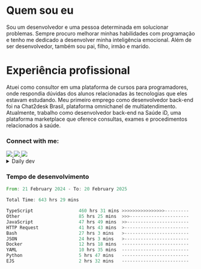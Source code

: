 # Quem sou eu
Sou um desenvolvedor e uma pessoa determinada em solucionar problemas. Sempre procuro melhorar minhas habilidades com programação e tenho me dedicado a desenvolver minha inteligência emocional. Além de ser desenvolvedor, também sou pai, filho, irmão e marido.

# Experiência profissional
Atuei como consultor em uma plataforma de cursos para programadores, onde respondia dúvidas dos alunos relacionadas às tecnologias que eles estavam estudando.
Meu primeiro emprego como desenvolvedor back-end foi na Chat2desk Brasil, plataforma omnichanel de multiatendimento.
Atualmente, trabalho como desenvolvedor back-end na Saúde iD, uma plataforma marketplace que oferece consultas, exames e procedimentos relacionados à saúde.

### Connect with me:
<a href="https://www.linkedin.com/in/theusmoreira" target="_blank" >
<img src="https://img.shields.io/badge/linkedin-%230077B5.svg?&style=for-the-badge&logo=linkedin&logoColor=white ">
</a>
<a href="https://www.instagram.com/matheus.s.moreira/" target="_blank">
<img src="https://img.shields.io/badge/instagram-%23E4405F.svg?&style=for-the-badge&logo=instagram&logoColor=white">
</a>
<a href="mailto:matheussm301@gmail.com"  target="_blank">
<img src="https://img.shields.io/badge/gmail-%23E4405F.svg?&style=for-the-badge&logo=gmail&logoColor=white">
</a>


<details>
  <summary>Daily dev </summary>
<p>
  <a href="https://app.daily.dev/matheussantos"><img src="https://github.com/matheus-santos-moreira/matheus-santos-moreira/blob/master/devcard.svg" width="200" alt="Matheus Santos's Dev Card"/></a>
 </p>
</details>

<h3>Tempo de desenvolvimento</h3>

<!--START_SECTION:waka-->

```rust
From: 21 February 2024 - To: 20 February 2025

Total Time: 643 hrs 29 mins

TypeScript                 460 hrs 31 mins >>>>>>>>>>>>>>>>---------   63.18 %
Other                      85 hrs 25 mins  >>>----------------------   11.72 %
JavaScript                 47 hrs 49 mins  >>-----------------------   06.56 %
HTTP Request               41 hrs 43 mins  >------------------------   05.72 %
Bash                       27 hrs 3 mins   >------------------------   03.71 %
JSON                       24 hrs 3 mins   >------------------------   03.30 %
Docker                     12 hrs 18 mins  -------------------------   01.69 %
YAML                       10 hrs 35 mins  -------------------------   01.45 %
Python                     5 hrs 47 mins   -------------------------   00.79 %
EJS                        2 hrs 32 mins   -------------------------   00.35 %
```

<!--END_SECTION:waka-->
